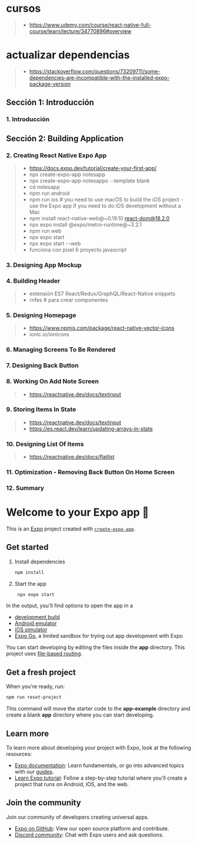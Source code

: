 
# cursos
>- https://www.udemy.com/course/react-native-full-course/learn/lecture/34770896#overview

# actualizar dependencias
>- https://stackoverflow.com/questions/73209711/some-dependencies-are-incompatible-with-the-installed-expo-package-version

## Sección 1: Introducción

### 1. Introducción

## Sección 2: Building Application

### 2. Creating React Native Expo App
>- https://docs.expo.dev/tutorial/create-your-first-app/
>- npx create-expo-app notesapp
>- npx create-expo-app notesapps --template blank 
>- cd notesapp
>- npm run android
>- npm run ios # you need to use macOS to build the iOS project - use the Expo app if you need to do iOS development without a Mac
>- npm install react-native-web@~0.19.10 react-dom@18.2.0 
>- npx expo install @expo/metro-runtime@~3.2.1
>- npm run web
>- npx expo start
>- npx expo start --web
>- funciona con pixel 6 proyecto javascript

### 3. Designing App Mockup

### 4. Building Header
>- extensión ES7 React/Redux/GraphQL/React-Native snippets
>- rnfes # para crear componentes

### 5. Designing Homepage
>- https://www.npmjs.com/package/react-native-vector-icons
>- ionic.io/ionicons

### 6. Managing Screens To Be Rendered

### 7. Designing Back Button

### 8. Working On Add Note Screen
>- https://reactnative.dev/docs/textinput

### 9. Storing Items In State
>- https://reactnative.dev/docs/textinput
>- https://es.react.dev/learn/updating-arrays-in-state


### 10. Designing List Of Items
>- https://reactnative.dev/docs/flatlist


### 11. Optimization - Removing Back Button On Home Screen



### 12. Summary



# Welcome to your Expo app 👋

This is an [Expo](https://expo.dev) project created with [`create-expo-app`](https://www.npmjs.com/package/create-expo-app).

## Get started

1. Install dependencies

   ```bash
   npm install
   ```

2. Start the app

   ```bash
    npx expo start
   ```

In the output, you'll find options to open the app in a

- [development build](https://docs.expo.dev/develop/development-builds/introduction/)
- [Android emulator](https://docs.expo.dev/workflow/android-studio-emulator/)
- [iOS simulator](https://docs.expo.dev/workflow/ios-simulator/)
- [Expo Go](https://expo.dev/go), a limited sandbox for trying out app development with Expo

You can start developing by editing the files inside the **app** directory. This project uses [file-based routing](https://docs.expo.dev/router/introduction).

## Get a fresh project

When you're ready, run:

```bash
npm run reset-project
```

This command will move the starter code to the **app-example** directory and create a blank **app** directory where you can start developing.

## Learn more

To learn more about developing your project with Expo, look at the following resources:

- [Expo documentation](https://docs.expo.dev/): Learn fundamentals, or go into advanced topics with our [guides](https://docs.expo.dev/guides).
- [Learn Expo tutorial](https://docs.expo.dev/tutorial/introduction/): Follow a step-by-step tutorial where you'll create a project that runs on Android, iOS, and the web.

## Join the community

Join our community of developers creating universal apps.

- [Expo on GitHub](https://github.com/expo/expo): View our open source platform and contribute.
- [Discord community](https://chat.expo.dev): Chat with Expo users and ask questions.
